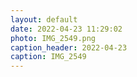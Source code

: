 ```yaml
---
layout: default
date: 2022-04-23 11:29:02
photo: IMG_2549.png
caption_header: 2022-04-23
caption: IMG_2549
---
```

